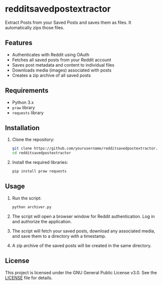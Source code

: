 # redditsavedpostextractor
Extract Posts from your Saved Posts and saves them as files. It automatically zips those files.

## Features

- Authenticates with Reddit using OAuth
- Fetches all saved posts from your Reddit account
- Saves post metadata and content to individual files
- Downloads media (images) associated with posts
- Creates a zip archive of all saved posts

## Requirements

- Python 3.x
- `praw` library
- `requests` library

## Installation

1. Clone the repository:
    ```sh
    git clone https://github.com/yourusername/redditsavedpostextractor.git
    cd redditsavedpostextractor
    ```

2. Install the required libraries:
    ```sh
    pip install praw requests
    ```

## Usage

1. Run the script:
    ```sh
    python archiver.py
    ```

2. The script will open a browser window for Reddit authentication. Log in and authorize the application.

3. The script will fetch your saved posts, download any associated media, and save them to a directory with a timestamp.

4. A zip archive of the saved posts will be created in the same directory.

## License

This project is licensed under the GNU General Public License v3.0. See the [LICENSE](https://github.com/jayjay3108/redditsavedpostextractor/blob/main/LICENSE) file for details.